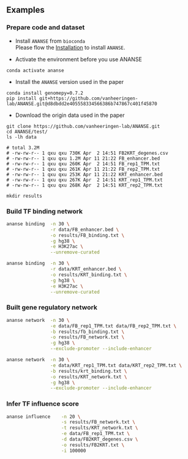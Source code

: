 ## Examples

### Prepare code and dataset
* Install `ANANSE` from `bioconda`  
Please flow the [Installation](installation.md) to install `ANANSE`.

* Activate the environment before you use ANANSE  
```
conda activate ananse
```

* Install the `ANANSE` version used in the paper  
```
conda install genomepy=0.7.2
pip install git+https://github.com/vanheeringen-lab/ANANSE.git@d8dbdd2e405558334566386b747867c401f45870
```

* Download the origin data used in the paper  
```
git clone https://github.com/vanheeringen-lab/ANANSE.git
cd ANANSE/test/
ls -lh data     

# total 3.2M
# -rw-rw-r-- 1 qxu qxu 730K Apr  2 14:51 FB2KRT_degenes.csv
# -rw-rw-r-- 1 qxu qxu 1.2M Apr 11 21:22 FB_enhancer.bed
# -rw-rw-r-- 1 qxu qxu 260K Apr  2 14:51 FB_rep1_TPM.txt
# -rw-rw-r-- 1 qxu qxu 261K Apr 11 21:22 FB_rep2_TPM.txt
# -rw-rw-r-- 1 qxu qxu 253K Apr 11 21:22 KRT_enhancer.bed
# -rw-rw-r-- 1 qxu qxu 267K Apr  2 14:51 KRT_rep1_TPM.txt
# -rw-rw-r-- 1 qxu qxu 268K Apr  2 14:51 KRT_rep2_TPM.txt

mkdir results
```

### Build TF binding network

``` bash
ananse binding  -n 30 \
                -r data/FB_enhancer.bed \
                -o results/FB_binding.txt \
                -g hg38 \
                -e H3K27ac \
                --unremove-curated

ananse binding  -n 30 \
                -r data/KRT_enhancer.bed \
                -o results/KRT_binding.txt \
                -g hg38 \
                -e H3K27ac \
                --unremove-curated
```

### Built gene regulatory network

``` bash
ananse network  -n 30 \
                -e data/FB_rep1_TPM.txt data/FB_rep2_TPM.txt \
                -b results/fb_binding.txt \
                -o results/FB_network.txt \
                -g hg38 \
                --exclude-promoter --include-enhancer

ananse network  -n 30 \
                -e data/KRT_rep1_TPM.txt data/KRT_rep2_TPM.txt \
                -b results/krt_binding.txt \
                -o results/KRT_network.txt \
                -g hg38 \
                --exclude-promoter --include-enhancer
```

### Infer TF influence score

``` bash
ananse influence    -n 20 \
                    -s results/FB_network.txt \
                    -t results/KRT_network.txt \
                    -e data/FB_rep1_TPM.txt \
                    -d data/FB2KRT_degenes.csv \
                    -o results/FB2KRT.txt \
                    -i 100000 
```
